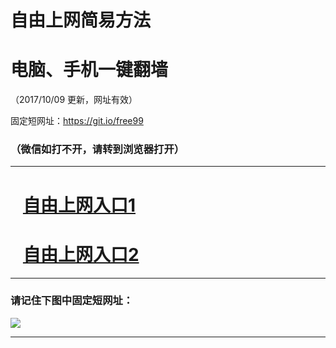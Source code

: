 ﻿# 自由上网简易方法

# 电脑、手机一键翻墙

（2017/10/09 更新，网址有效）

固定短网址：https://git.io/free99

### （微信如打不开，请转到浏览器打开）


***





# &nbsp;&nbsp; <a href="http://ft94305623.fwq-tz-1001.info/fwqtz01.html?t=100900115301 " target="_blank">自由上网入口1</a>
# &nbsp;&nbsp; <a href="http://ft384822596.fwq-tz-1002.info/fwqtz02.html?t=10090016531 " target="_blank">自由上网入口2</a>
***

### 请记住下图中固定短网址：

<img src="https://s3-us-west-2.amazonaws.com/fwq-1001/yjfq-20170905okok.png" /> 


***

